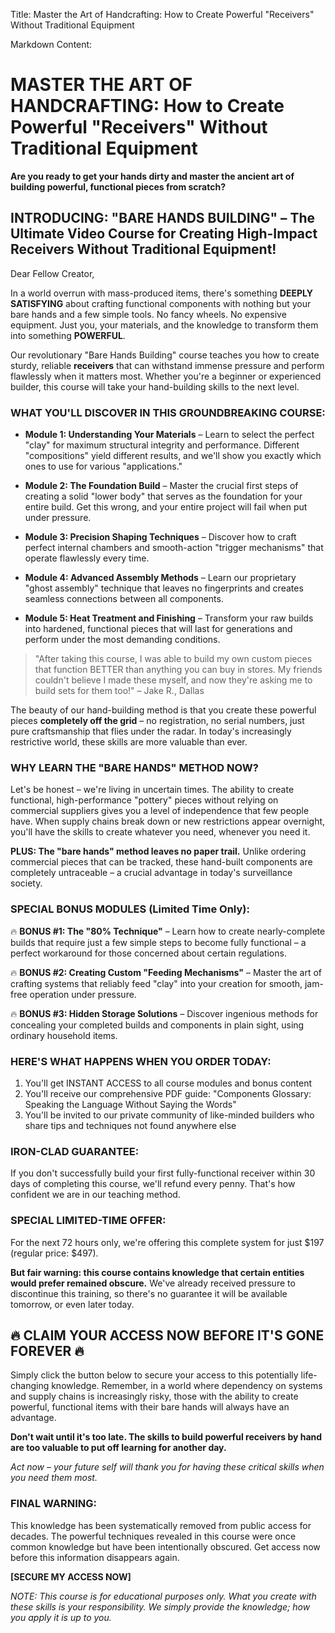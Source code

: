 Title: Master the Art of Handcrafting: How to Create Powerful "Receivers" Without Traditional Equipment

Markdown Content:
# MASTER THE ART OF HANDCRAFTING: How to Create Powerful "Receivers" Without Traditional Equipment

**Are you ready to get your hands dirty and master the ancient art of building powerful, functional pieces from scratch?**

## INTRODUCING: "BARE HANDS BUILDING" – The Ultimate Video Course for Creating High-Impact Receivers Without Traditional Equipment!

Dear Fellow Creator,

In a world overrun with mass-produced items, there's something **DEEPLY SATISFYING** about crafting functional components with nothing but your bare hands and a few simple tools. No fancy wheels. No expensive equipment. Just you, your materials, and the knowledge to transform them into something **POWERFUL**.

Our revolutionary "Bare Hands Building" course teaches you how to create sturdy, reliable **receivers** that can withstand immense pressure and perform flawlessly when it matters most. Whether you're a beginner or experienced builder, this course will take your hand-building skills to the next level.

### WHAT YOU'LL DISCOVER IN THIS GROUNDBREAKING COURSE:

- **Module 1: Understanding Your Materials** – Learn to select the perfect "clay" for maximum structural integrity and performance. Different "compositions" yield different results, and we'll show you exactly which ones to use for various "applications."

- **Module 2: The Foundation Build** – Master the crucial first steps of creating a solid "lower body" that serves as the foundation for your entire build. Get this wrong, and your entire project will fail when put under pressure.

- **Module 3: Precision Shaping Techniques** – Discover how to craft perfect internal chambers and smooth-action "trigger mechanisms" that operate flawlessly every time.

- **Module 4: Advanced Assembly Methods** – Learn our proprietary "ghost assembly" technique that leaves no fingerprints and creates seamless connections between all components.

- **Module 5: Heat Treatment and Finishing** – Transform your raw builds into hardened, functional pieces that will last for generations and perform under the most demanding conditions.

> "After taking this course, I was able to build my own custom pieces that function BETTER than anything you can buy in stores. My friends couldn't believe I made these myself, and now they're asking me to build sets for them too!" – Jake R., Dallas

The beauty of our hand-building method is that you create these powerful pieces **completely off the grid** – no registration, no serial numbers, just pure craftsmanship that flies under the radar. In today's increasingly restrictive world, these skills are more valuable than ever.

### WHY LEARN THE "BARE HANDS" METHOD NOW?

Let's be honest – we're living in uncertain times. The ability to create functional, high-performance "pottery" pieces without relying on commercial suppliers gives you a level of independence that few people have. When supply chains break down or new restrictions appear overnight, you'll have the skills to create whatever you need, whenever you need it.

**PLUS: The "bare hands" method leaves no paper trail.** Unlike ordering commercial pieces that can be tracked, these hand-built components are completely untraceable – a crucial advantage in today's surveillance society.

### SPECIAL BONUS MODULES (Limited Time Only):

🔥 **BONUS #1: The "80% Technique"** – Learn how to create nearly-complete builds that require just a few simple steps to become fully functional – a perfect workaround for those concerned about certain regulations.

🔥 **BONUS #2: Creating Custom "Feeding Mechanisms"** – Master the art of crafting systems that reliably feed "clay" into your creation for smooth, jam-free operation under pressure.

🔥 **BONUS #3: Hidden Storage Solutions** – Discover ingenious methods for concealing your completed builds and components in plain sight, using ordinary household items.

### HERE'S WHAT HAPPENS WHEN YOU ORDER TODAY:

1. You'll get INSTANT ACCESS to all course modules and bonus content
2. You'll receive our comprehensive PDF guide: "Components Glossary: Speaking the Language Without Saying the Words"
3. You'll be invited to our private community of like-minded builders who share tips and techniques not found anywhere else

### IRON-CLAD GUARANTEE:

If you don't successfully build your first fully-functional receiver within 30 days of completing this course, we'll refund every penny. That's how confident we are in our teaching method.

### SPECIAL LIMITED-TIME OFFER:

For the next 72 hours only, we're offering this complete system for just $197 (regular price: $497).

**But fair warning: this course contains knowledge that certain entities would prefer remained obscure.** We've already received pressure to discontinue this training, so there's no guarantee it will be available tomorrow, or even later today.

## 🔥 CLAIM YOUR ACCESS NOW BEFORE IT'S GONE FOREVER 🔥

Simply click the button below to secure your access to this potentially life-changing knowledge. Remember, in a world where dependency on systems and supply chains is increasingly risky, those with the ability to create powerful, functional items with their bare hands will always have an advantage.

**Don't wait until it's too late. The skills to build powerful receivers by hand are too valuable to put off learning for another day.**

*Act now – your future self will thank you for having these critical skills when you need them most.*

### FINAL WARNING:
This knowledge has been systematically removed from public access for decades. The powerful techniques revealed in this course were once common knowledge but have been intentionally obscured. Get access now before this information disappears again.

**[SECURE MY ACCESS NOW]**

*NOTE: This course is for educational purposes only. What you create with these skills is your responsibility. We simply provide the knowledge; how you apply it is up to you.*